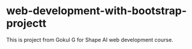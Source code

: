 # web-development-with-bootstrap-projectt
This is project from Gokul G for Shape AI web development course.
